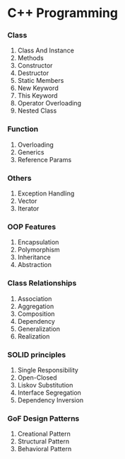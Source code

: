 # C++ Programming


### Class
1. Class And Instance
1. Methods
1. Constructor
1. Destructor
1. Static Members 
1. New Keyword
1. This Keyword
1. Operator Overloading
1. Nested Class


### Function
1. Overloading
2. Generics
3. Reference Params


### Others
1. Exception Handling
1. Vector
1. Iterator


### OOP Features
1. Encapsulation
1. Polymorphism
1. Inheritance
1. Abstraction


### Class Relationships
1. Association
2. Aggregation
3. Composition
4. Dependency
5. Generalization
6. Realization

 
### SOLID principles
1. Single Responsibility 
2. Open-Closed
3. Liskov Substitution
4. Interface Segregation
5. Dependency Inversion


### GoF Design Patterns
1. Creational Pattern 
2. Structural Pattern
3. Behavioral Pattern
